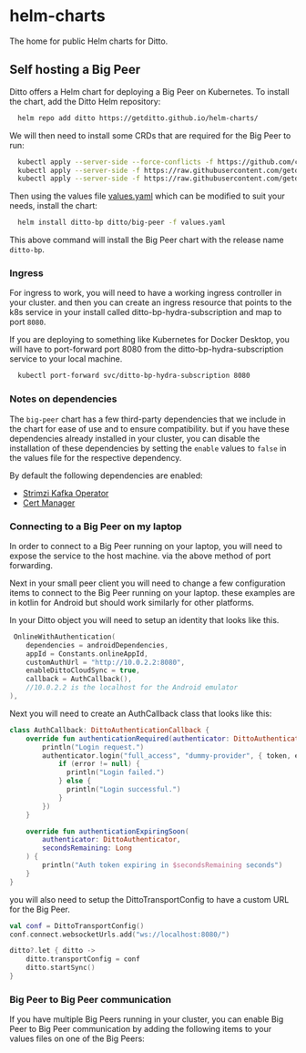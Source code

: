 # helm-charts

The home for public Helm charts for Ditto.

## Self hosting a Big Peer

Ditto offers a Helm chart for deploying a Big Peer on Kubernetes.
To install the chart, add the Ditto Helm repository:

```bash
  helm repo add ditto https://getditto.github.io/helm-charts/
```

We will then need to install some CRDs that are required for the Big Peer to run:

```bash
  kubectl apply --server-side --force-conflicts -f https://github.com/cert-manager/cert-manager/releases/download/v1.6.1/cert-manager.crds.yaml
  kubectl apply --server-side -f https://raw.githubusercontent.com/getditto/helm-charts/main/crds/ditto_v1alpha1_bigpeer_crd.yaml
  kubectl apply --server-side -f https://raw.githubusercontent.com/getditto/helm-charts/main/crds/ditto_v1alpha1_ditto_crd.yaml

```

Then using  the values file
[values.yaml](https://github.com/getditto/helm-charts/blob/main/charts/big-peer/values.yaml) 
which can be modified to suit your needs, install the chart:

```bash
  helm install ditto-bp ditto/big-peer -f values.yaml
```

This above command will install the Big Peer chart with the release name `ditto-bp`.

### Ingress

For ingress to work, you will need to have a working ingress controller in your cluster.
and then you can create an ingress resource that points to the k8s service in your install called
ditto-bp-hydra-subscription and map to port `8080`.

If you are deploying to something like Kubernetes for Docker Desktop, you will have to port-forward port 8080 from the 
ditto-bp-hydra-subscription service to your local machine.
```bash
  kubectl port-forward svc/ditto-bp-hydra-subscription 8080
```


### Notes on dependencies

The `big-peer` chart has a few third-party dependencies that we include in the chart for ease of use and to ensure compatibility. but if you have these dependencies already installed in your cluster, you can disable the installation of these dependencies by setting the `enable` values to `false` in the values file for the respective dependency.

By default the following dependencies are enabled:

- [Strimzi Kafka Operator](https://strimzi.io/)
- [Cert Manager](https://github.com/cert-manager/cert-manager)

### Connecting to a Big Peer on my laptop

In order to connect to a Big Peer running on your laptop, you will need to expose the service to the host machine. via the above method of port forwarding.

Next in your small peer client you will need to change a few configuration items to connect to the Big Peer running on your laptop.
these examples are in kotlin for Android but should work similarly for other platforms.

In your Ditto object you will need to setup an identity that looks like this.
```kotlin
 OnlineWithAuthentication(
    dependencies = androidDependencies,
    appId = Constants.onlineAppId,
    customAuthUrl = "http://10.0.2.2:8080",
    enableDittoCloudSync = true,
    callback = AuthCallback(),
    //10.0.2.2 is the localhost for the Android emulator
),
```

Next you will need to create an AuthCallback class that looks like this:

```kotlin
class AuthCallback: DittoAuthenticationCallback {
    override fun authenticationRequired(authenticator: DittoAuthenticator) {
        println("Login request.")
        authenticator.login("full_access", "dummy-provider", { token, error ->
            if (error != null) {
              println("Login failed.")
            } else {
              println("Login successful.")
            }
        })
    }

    override fun authenticationExpiringSoon(
        authenticator: DittoAuthenticator,
        secondsRemaining: Long
    ) {
        println("Auth token expiring in $secondsRemaining seconds")
    }
}
```

you will also need to setup the DittoTransportConfig to have a custom URL for the Big Peer.

```kotlin
val conf = DittoTransportConfig()
conf.connect.websocketUrls.add("ws://localhost:8080/")

ditto?.let { ditto ->
    ditto.transportConfig = conf
    ditto.startSync()
}

```

### Big Peer to Big Peer communication

If you have multiple Big Peers running in your cluster, you can enable Big Peer to Big Peer communication by adding the following items to your values files on one of the Big Peers:
